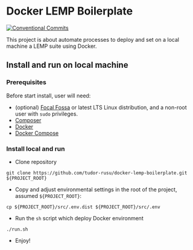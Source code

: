 Docker LEMP Boilerplate
======================================

[![Conventional Commits][1]][2]

This project is about automate processes to deploy and set on a local machine a LEMP suite using Docker.

## Install and run on local machine

### Prerequisites
Before start install, user will need:
* (optional) [Focal Fossa][3] or latest LTS Linux distribution, and a non-root user with `sudo` privileges.
* [Composer][4]
* [Docker][5]
* [Docker Compose][6]

### Install local and run
* Clone repository
```shell script
git clone https://github.com/tudor-rusu/docker-lemp-boilerplate.git ${PROJECT_ROOT}
```
* Copy and adjust environmental settings in the root of the project, assumed `${PROJECT_ROOT}`:
```shell script
cp ${PROJECT_ROOT}/src/.env.dist ${PROJECT_ROOT}/src/.env
```
* Run the `sh` script which deploy Docker environment
```shell script
./run.sh
```

* Enjoy!

[1]: https://img.shields.io/badge/Conventional%20Commits-1.0.0-yellow.svg
[2]: https://conventionalcommits.org/
[3]: https://releases.ubuntu.com/20.04/
[4]: https://getcomposer.org/doc/00-intro.md
[5]: https://www.docker.com/get-started
[6]: https://docs.docker.com/compose/

